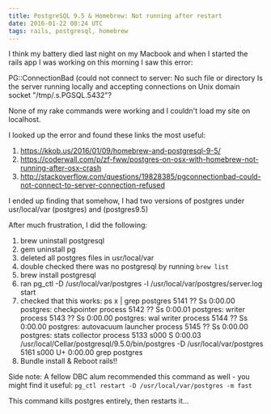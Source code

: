 ```yaml
---
title: PostgreSQL 9.5 & Homebrew: Not running after restart
date: 2016-01-22 00:24 UTC
tags: rails, postgresql, homebrew
---
```


I think my battery died last night on my Macbook and when I started the rails app I was working on this morning I saw this error:

PG::ConnectionBad (could not connect to server: No such file or directory
	Is the server running locally and accepting
	connections on Unix domain socket "/tmp/.s.PGSQL.5432"?

None of my rake commands were working and I couldn't load my site on localhost.

I looked up the error and found these links the most useful:

1. https://kkob.us/2016/01/09/homebrew-and-postgresql-9-5/
2. https://coderwall.com/p/zf-fww/postgres-on-osx-with-homebrew-not-running-after-osx-crash
3. http://stackoverflow.com/questions/19828385/pgconnectionbad-could-not-connect-to-server-connection-refused

I ended up finding that somehow, I had two versions of postgres under usr/local/var (postgres) and (postgres9.5)

After much frustration, I did the following:

1. brew uninstall postgresql
2. gem uninstall pg
3. deleted all postgres files in usr/local/var
4. double checked there was no postgresql by running `brew list`
5. brew install postgresql
6. ran pg_ctl -D /usr/local/var/postgres -l /usr/local/var/postgres/server.log start
7. checked that this works: ps x | grep postgres
 5141   ??  Ss     0:00.00 postgres: checkpointer process
 5142   ??  Ss     0:00.01 postgres: writer process
 5143   ??  Ss     0:00.00 postgres: wal writer process
 5144   ??  Ss     0:00.00 postgres: autovacuum launcher process
 5145   ??  Ss     0:00.00 postgres: stats collector process
 5133 s000  S      0:00.03 /usr/local/Cellar/postgresql/9.5.0/bin/postgres -D /usr/local/var/postgres
 5161 s000  U+     0:00.00 grep postgres
8. Bundle install & Reboot rails!!


Side note: 
A fellow DBC alum recommended this command as well - you might find it useful:
`pg_ctl restart -D /usr/local/var/postgres -m fast `

This command kills postgres entirely, then restarts it… 



